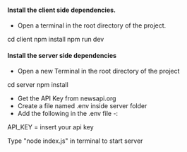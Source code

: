 
#### Install the client side dependencies.
- Open a terminal in the root directory of the project.


cd client
npm install
npm run dev


#### Install the server side dependencies

- Open a new Terminal in the root directory of the project


cd server
npm install


- Get the API Key from newsapi.org
- Create a file named .env inside server folder
- Add the following in the .env file -:

API_KEY = insert your api key

Type "node index.js" in terminal to start server 


